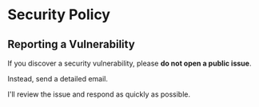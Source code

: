 # Security Policy

## Reporting a Vulnerability

If you discover a security vulnerability, please **do not open a public issue**.

Instead, send a detailed email.

I'll review the issue and respond as quickly as possible.
